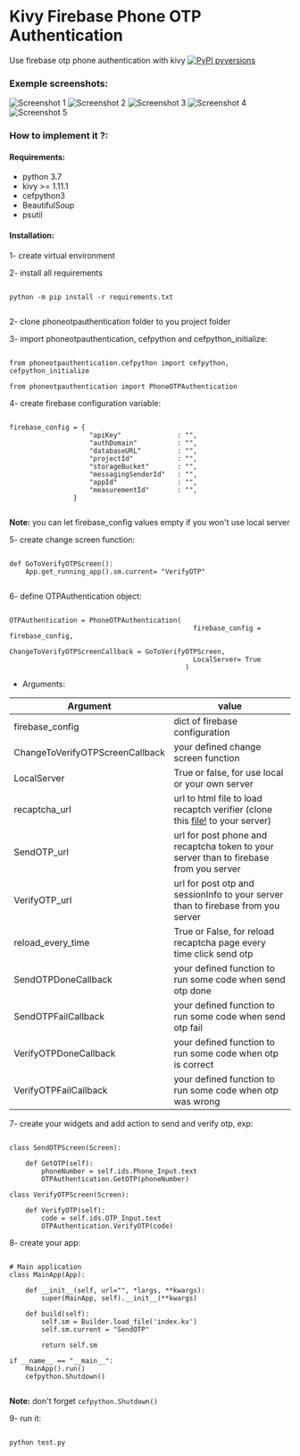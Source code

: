 # Kivy Firebase Phone OTP Authentication
Use firebase otp phone authentication with kivy [![PyPI pyversions](https://img.shields.io/pypi/pyversions/ansicolortags.svg)](https://pypi.python.org/pypi/ansicolortags/)

### Exemple screenshots:

![Screenshot 1](https://github.com/Fethienv/Kivy-Firebase-OTP-Authentication/blob/master/images/screen1.PNG)
![Screenshot 2](https://github.com/Fethienv/Kivy-Firebase-OTP-Authentication/blob/master/images/screen2.PNG)
![Screenshot 3](https://github.com/Fethienv/Kivy-Firebase-OTP-Authentication/blob/master/images/screen3.PNG)
![Screenshot 4](https://github.com/Fethienv/Kivy-Firebase-OTP-Authentication/blob/master/images/screen4.PNG)
![Screenshot 5](https://github.com/Fethienv/Kivy-Firebase-OTP-Authentication/blob/master/images/screen5.PNG)

### How to implement it ?:

#### Requirements:
- python 3.7
- kivy >= 1.11.1
- cefpython3
- BeautifulSoup
- psutil

#### Installation:

1- create virtual environment

2- install all requirements

```

python -m pip install -r requirements.txt


```

2- clone phoneotpauthentication folder to you project folder

3- import phoneotpauthentication, cefpython and cefpython_initialize:

```

from phoneotpauthentication.cefpython import cefpython, cefpython_initialize

from phoneotpauthentication import PhoneOTPAuthentication

```

4- create firebase configuration variable:

```

firebase_config = {
                    "apiKey"              : "",
                    "authDomain"          : "",
                    "databaseURL"         : "",
                    "projectId"           : "",
                    "storageBucket"       : "",
                    "messagingSenderId"   : "",
                    "appId"               : "",
                    "measurementId"       : "",
                }


```

**Note:** you can let firebase_config values empty if you won't use local server

5- create change screen function:

```

def GoToVerifyOTPScreen():
    App.get_running_app().sm.current= "VerifyOTP"


```

6- define OTPAuthentication object:

```

OTPAuthentication = PhoneOTPAuthentication( 
                                              firebase_config = firebase_config, 
                                              ChangeToVerifyOTPScreenCallback = GoToVerifyOTPScreen,  
                                              LocalServer= True
                                            )

```

* Arguments:

Argument | value
------------ | -------------
firebase_config |  dict of firebase configuration
ChangeToVerifyOTPScreenCallback |  your defined change screen function
LocalServer  |  True or false, for use local or your own server
recaptcha_url |  url to html file to load recaptch verifier (clone this [file!](https://github.com/Fethienv/Kivy-Firebase-OTP-Authentication/blob/master/phoneotpauthentication/recaptcha.html) to your server)
SendOTP_url   |  url for post phone and recaptcha token to your server than to firebase from you server
VerifyOTP_url |  url for post otp and sessionInfo to your server than to firebase from you server
reload_every_time |  True or False, for reload recaptcha page every time click send otp
SendOTPDoneCallback |  your defined function to run some code when send otp done
SendOTPFailCallback |  your defined function to run some code when send otp fail
VerifyOTPDoneCallback |  your defined function to run some code when otp is correct
VerifyOTPFailCallback |  your defined function to run some code when otp was wrong

7- create your widgets and add action to send and verify otp, exp:

```

class SendOTPScreen(Screen):
    
    def GetOTP(self):
        phoneNumber = self.ids.Phone_Input.text
        OTPAuthentication.GetOTP(phoneNumber)     

class VerifyOTPScreen(Screen):

    def VerifyOTP(self):
        code = self.ids.OTP_Input.text
        OTPAuthentication.VerifyOTP(code)

```

8- create your app:

```

# Main application
class MainApp(App):

    def __init__(self, url="", *largs, **kwargs):
        super(MainApp, self).__init__(**kwargs)

    def build(self):
        self.sm = Builder.load_file('index.kv')
        self.sm.current = "SendOTP"

        return self.sm
     
if __name__ == "__main__":
    MainApp().run()
    cefpython.Shutdown() 


```

**Note:** don't forget `cefpython.Shutdown()`


9- run it:

```

python test.py


```



